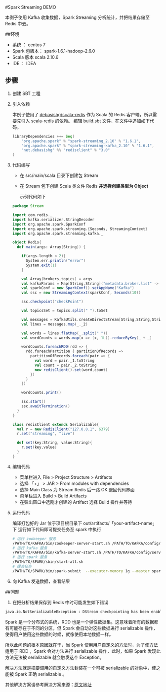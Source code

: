 #Spark Streaming DEMO

本例子使用 Kafka 收集数据，Spark Streaming 分析统计，并把结果存储至 Redis 中去。

##环境

- 系统 ： centos 7
- Spark 包版本： spark-1.6.1-hadoop-2.6.0
- Scala 版本 scala 2.10.6
- IDE ： IDEA

## 步骤

1. 创建 SBT 工程

2.  引入依赖
	
	本例子使用了 [debasishg/scala-redis](https://github.com/debasishg/scala-redis) 作为 Scala 的 Redis 客户端，所以需要先引入 scala-redis 的依赖。	编辑 build.sbt 文件，在文件中追加如下代码。
	```sbt
	libraryDependencies ++= Seq(
		"org.apache.spark" % "spark-streaming_2.10" % "1.6.1",
		"org.apache.spark" % "spark-streaming-kafka_2.10" % "1.6.1",
        "net.debasishg" %% "redisclient" % "3.0"
	)
	```

3. 代码编写
	
	- 在 src/main/scala 目录下创建包 Stream
	- 在 Stream 包下创建 Scala 类文件 Redis **并选择创建类型为 Object**

       示例代码如下
	```scala
	package Stream

	import com.redis._
	import kafka.serializer.StringDecoder
	import org.apache.spark.SparkConf
	import org.apache.spark.streaming.{Seconds, StreamingContext}
	import org.apache.spark.streaming.kafka._
	
	object Redis{
	  def main(args: Array[String]) {
	
	    if(args.length < 2){
	      System.err.println("error")
	      System.exit(1)
	    }
	
	    val Array(brokers,topics) = args
	    val kafkaParams = Map[String,String]("metadata.broker.list" -> brokers)
	    val sparkConf = new SparkConf().setAppName("Kafka")
	    val ssc = new StreamingContext(sparkConf, Seconds(10))
	
	    ssc.checkpoint("checkPoint")
	
	    val topicsSet = topics.split(" ").toSet
	
	    val messages = KafkaUtils.createDirectStream[String,String,StringDecoder,StringDecoder](ssc,kafkaParams,topicsSet)
	    val lines = messages.map(_._2)
	
	    val words = lines.flatMap(_.split(" "))
	    val wordCounts = words.map(x => (x, 1L)).reduceByKey(_ + _)
	
	    wordCounts.foreachRDD(rdd => {
	      rdd.foreachPartition { partitionOfRecords =>
	        partitionOfRecords.foreach(pair => {
	          val word = pair._1.toString
	          val count = pair._2.toString
	          new redisClient().set(word,count)
	        })
	      }
	    })
	
	    wordCounts.print()
	
	    ssc.start()
	    ssc.awaitTermination()
	  }
	}
	
	class redisClient extends Serializable{
	  val r = new RedisClient("127.0.0.1", 6379)
	  r.set("streaming", "live")
	
	  def set(key:String, value:String){
	    r.set(key,value)
	  }
	}
	```

4. 编辑代码

	- 菜单栏进入 File > Project Structure > Artifacts
	- 选择 「+」 > JAR > From modules with dependencies
	-  选择 Main Class 为 Stream.Redis 后一路 OK 退回代码界面
	- 菜单栏进入 Build > Build Artifacts
	- 在弹出窗口中选刚才创建的 Artifact 选择 Build 操作并等待

5. 运行代码

	编译打包好的 Jar 位于项目根目录下 out/artifacts/「your-artifact-name」下
	运行如下代码即可提交任务至 spark 中执行
	```bash
	# 运行 zookeeper 服务
	/PATH/TO/KAFKA/bin/zookeeper-server-start.sh /PATH/TO/KAFKA/config/zookeeper.properties
	# 运行 kafka 服务
	/PATH/TO/KAFKA/bin/kafka-server-start.sh /PATH/TO/KAFKA/config/server.properties
	# 运行 spark 服务
	/PATH/TO/SPARK/sbin/start-all.sh
	# 提交任务
	/PATH/TO/SPARK/bin/spark-submit  --executor-memory 1g --master spark://127.0.0.1:7077 --class Stream.Redis [path/to/artifacts.jar] [kafka-address] [topic-name]	
	```
	
6. 向 Kafka 发送数据，查看结果


##问题

1. 在把分析结果保存到 Redis 中时可能发生如下错误

```bash
java.io.NotSerializableException : DStream checkpointing has been enabled but the DStreams with their functions are not serializable
```

Spark 是一个分布式的系统，RDD 也是一个弹性数据集。这意味着所有的数据都有可能存在于不同的分区，但 Spark 会自动对这些数据进行 serializable 操作，使得用户使用这些数据的时候，就像使用本地数据一样。

所以此问题的根本原因就在于，当 Spark 使用用户自定义的方法时，为了使方法适用于 RDD ，Spark 会对方法进行 serializable 操作，此时，如果 Spark 发现此方法无法被 serializable 就会触发这个 Exception。

解决方法就是把要调用的自定义方法封装在一个可被 serializable  的对象中，使之能被 Spark 正确 serializable 。

其他解决方案请参考解决方案来源：[原文地址](http://stackoverflow.com/questions/22592811/task-not-serializable-java-io-notserializableexception-when-calling-function-ou)